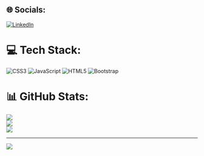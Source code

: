 
## 🌐 Socials:
[![LinkedIn](https://img.shields.io/badge/LinkedIn-%230077B5.svg?logo=linkedin&logoColor=white)](https://linkedin.com/in/https://www.linkedin.com/in/victor-guilherme-correa-63a963252/) 

# 💻 Tech Stack:
![CSS3](https://img.shields.io/badge/css3-%231572B6.svg?style=for-the-badge&logo=css3&logoColor=white) ![JavaScript](https://img.shields.io/badge/javascript-%23323330.svg?style=for-the-badge&logo=javascript&logoColor=%23F7DF1E) ![HTML5](https://img.shields.io/badge/html5-%23E34F26.svg?style=for-the-badge&logo=html5&logoColor=white) ![Bootstrap](https://img.shields.io/badge/bootstrap-%23563D7C.svg?style=for-the-badge&logo=bootstrap&logoColor=white)
# 📊 GitHub Stats:
![](https://github-readme-stats.vercel.app/api?username=victorguilhermesc&theme=radical&hide_border=false&include_all_commits=false&count_private=false)<br/>
![](https://github-readme-streak-stats.herokuapp.com/?user=victorguilhermesc&theme=radical&hide_border=false)<br/>
![](https://github-readme-stats.vercel.app/api/top-langs/?username=victorguilhermesc&theme=radical&hide_border=false&include_all_commits=false&count_private=false&layout=compact)

---
[![](https://visitcount.itsvg.in/api?id=victorguilhermesc&icon=0&color=0)](https://visitcount.itsvg.in)

<!-- Proudly created with GPRM ( https://gprm.itsvg.in ) -->
